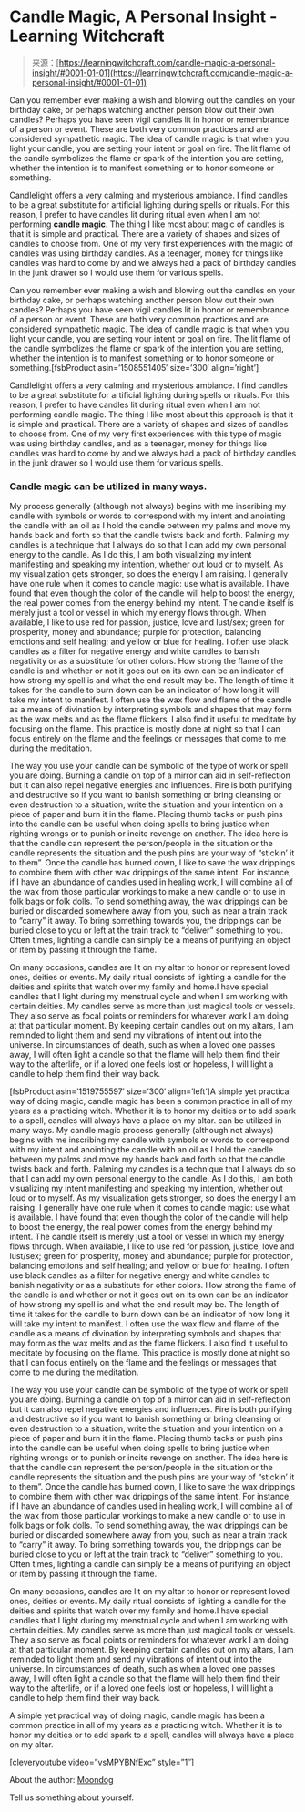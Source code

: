 <!--yml
category: 未分类
date: 2024-06-12 18:16:43
-->

# Candle Magic, A Personal Insight - Learning Witchcraft

> 来源：[https://learningwitchcraft.com/candle-magic-a-personal-insight/#0001-01-01](https://learningwitchcraft.com/candle-magic-a-personal-insight/#0001-01-01)

Can you remember ever making a wish and blowing out the candles on your birthday cake, or perhaps watching another person blow out their own candles? Perhaps you have seen vigil candles lit in honor or remembrance of a person or event. These are both very common practices and are considered sympathetic magic. The idea of candle magic is that when you light your candle, you are setting your intent or goal on fire. The lit flame of the candle symbolizes the flame or spark of the intention you are setting, whether the intention is to manifest something or to honor someone or something.

Candlelight offers a very calming and mysterious ambiance. I find candles to be a great substitute for artificial lighting during spells or rituals. For this reason, I prefer to have candles lit during ritual even when I am not performing **candle magic**. The thing I like most about magic of candles is that it is simple and practical. There are a variety of shapes and sizes of candles to choose from. One of my very first experiences with the magic of candles was using birthday candles. As a teenager, money for things like candles was hard to come by and we always had a pack of birthday candles in the junk drawer so I would use them for various spells.

Can you remember ever making a wish and blowing out the candles on your birthday cake, or perhaps watching another person blow out their own candles? Perhaps you have seen vigil candles lit in honor or remembrance of a person or event. These are both very common practices and are considered sympathetic magic. The idea of candle magic is that when you light your candle, you are setting your intent or goal on fire. The lit flame of the candle symbolizes the flame or spark of the intention you are setting, whether the intention is to manifest something or to honor someone or something.[fsbProduct asin=’1508551405′ size=’300′ align=’right’]

Candlelight offers a very calming and mysterious ambiance. I find candles to be a great substitute for artificial lighting during spells or rituals. For this reason, I prefer to have candles lit during ritual even when I am not performing candle magic. The thing I like most about this approach is that it is simple and practical. There are a variety of shapes and sizes of candles to choose from. One of my very first experiences with this type of magic was using birthday candles, and as a teenager, money for things like candles was hard to come by and we always had a pack of birthday candles in the junk drawer so I would use them for various spells.

### Candle magic can be utilized in many ways.

My process generally (although not always) begins with me inscribing my candle with symbols or words to correspond with my intent and anointing the candle with an oil as I hold the candle between my palms and move my hands back and forth so that the candle twists back and forth. Palming my candles is a technique that I always do so that I can add my own personal energy to the candle. As I do this, I am both visualizing my intent manifesting and speaking my intention, whether out loud or to myself. As my visualization gets stronger, so does the energy I am raising. I generally have one rule when it comes to candle magic: use what is available. I have found that even though the color of the candle will help to boost the energy, the real power comes from the energy behind my intent. The candle itself is merely just a tool or vessel in which my energy flows through. When available, I like to use red for passion, justice, love and lust/sex; green for prosperity, money and abundance; purple for protection, balancing emotions and self healing; and yellow or blue for healing. I often use black candles as a filter for negative energy and white candles to banish negativity or as a substitute for other colors. How strong the flame of the candle is and whether or not it goes out on its own can be an indicator of how strong my spell is and what the end result may be. The length of time it takes for the candle to burn down can be an indicator of how long it will take my intent to manifest. I often use the wax flow and flame of the candle as a means of divination by interpreting symbols and shapes that may form as the wax melts and as the flame flickers. I also find it useful to meditate by focusing on the flame. This practice is mostly done at night so that I can focus entirely on the flame and the feelings or messages that come to me during the meditation.

The way you use your candle can be symbolic of the type of work or spell you are doing. Burning a candle on top of a mirror can aid in self-reflection but it can also repel negative energies and influences. Fire is both purifying and destructive so if you want to banish something or bring cleansing or even destruction to a situation, write the situation and your intention on a piece of paper and burn it in the flame. Placing thumb tacks or push pins into the candle can be useful when doing spells to bring justice when righting wrongs or to punish or incite revenge on another. The idea here is that the candle can represent the person/people in the situation or the candle represents the situation and the push pins are your way of “stickin’ it to them”. Once the candle has burned down, I like to save the wax drippings to combine them with other wax drippings of the same intent. For instance, if I have an abundance of candles used in healing work, I will combine all of the wax from those particular workings to make a new candle or to use in folk bags or folk dolls. To send something away, the wax drippings can be buried or discarded somewhere away from you, such as near a train track to “carry” it away. To bring something towards you, the drippings can be buried close to you or left at the train track to “deliver” something to you. Often times, lighting a candle can simply be a means of purifying an object or item by passing it through the flame.

On many occasions, candles are lit on my altar to honor or represent loved ones, deities or events. My daily ritual consists of lighting a candle for the deities and spirits that watch over my family and home.I have special candles that I light during my menstrual cycle and when I am working with certain deities. My candles serve as more than just magical tools or vessels. They also serve as focal points or reminders for whatever work I am doing at that particular moment. By keeping certain candles out on my altars, I am reminded to light them and send my vibrations of intent out into the universe. In circumstances of death, such as when a loved one passes away, I will often light a candle so that the flame will help them find their way to the afterlife, or if a loved one feels lost or hopeless, I will light a candle to help them find their way back.

[fsbProduct asin=’1519755597′ size=’300′ align=’left’]A simple yet practical way of doing magic, candle magic has been a common practice in all of my years as a practicing witch. Whether it is to honor my deities or to add spark to a spell, candles will always have a place on my altar. can be utilized in many ways. My candle magic process generally (although not always) begins with me inscribing my candle with symbols or words to correspond with my intent and anointing the candle with an oil as I hold the candle between my palms and move my hands back and forth so that the candle twists back and forth. Palming my candles is a technique that I always do so that I can add my own personal energy to the candle. As I do this, I am both visualizing my intent manifesting and speaking my intention, whether out loud or to myself. As my visualization gets stronger, so does the energy I am raising. I generally have one rule when it comes to candle magic: use what is available. I have found that even though the color of the candle will help to boost the energy, the real power comes from the energy behind my intent. The candle itself is merely just a tool or vessel in which my energy flows through. When available, I like to use red for passion, justice, love and lust/sex; green for prosperity, money and abundance; purple for protection, balancing emotions and self healing; and yellow or blue for healing. I often use black candles as a filter for negative energy and white candles to banish negativity or as a substitute for other colors. How strong the flame of the candle is and whether or not it goes out on its own can be an indicator of how strong my spell is and what the end result may be. The length of time it takes for the candle to burn down can be an indicator of how long it will take my intent to manifest. I often use the wax flow and flame of the candle as a means of divination by interpreting symbols and shapes that may form as the wax melts and as the flame flickers. I also find it useful to meditate by focusing on the flame. This practice is mostly done at night so that I can focus entirely on the flame and the feelings or messages that come to me during the meditation.

The way you use your candle can be symbolic of the type of work or spell you are doing. Burning a candle on top of a mirror can aid in self-reflection but it can also repel negative energies and influences. Fire is both purifying and destructive so if you want to banish something or bring cleansing or even destruction to a situation, write the situation and your intention on a piece of paper and burn it in the flame. Placing thumb tacks or push pins into the candle can be useful when doing spells to bring justice when righting wrongs or to punish or incite revenge on another. The idea here is that the candle can represent the person/people in the situation or the candle represents the situation and the push pins are your way of “stickin’ it to them”. Once the candle has burned down, I like to save the wax drippings to combine them with other wax drippings of the same intent. For instance, if I have an abundance of candles used in healing work, I will combine all of the wax from those particular workings to make a new candle or to use in folk bags or folk dolls. To send something away, the wax drippings can be buried or discarded somewhere away from you, such as near a train track to “carry” it away. To bring something towards you, the drippings can be buried close to you or left at the train track to “deliver” something to you. Often times, lighting a candle can simply be a means of purifying an object or item by passing it through the flame.

On many occasions, candles are lit on my altar to honor or represent loved ones, deities or events. My daily ritual consists of lighting a candle for the deities and spirits that watch over my family and home.I have special candles that I light during my menstrual cycle and when I am working with certain deities. My candles serve as more than just magical tools or vessels. They also serve as focal points or reminders for whatever work I am doing at that particular moment. By keeping certain candles out on my altars, I am reminded to light them and send my vibrations of intent out into the universe. In circumstances of death, such as when a loved one passes away, I will often light a candle so that the flame will help them find their way to the afterlife, or if a loved one feels lost or hopeless, I will light a candle to help them find their way back.

A simple yet practical way of doing magic, candle magic has been a common practice in all of my years as a practicing witch. Whether it is to honor my deities or to add spark to a spell, candles will always have a place on my altar.

[cleveryoutube video=”vsMPYBNfExc” style=”1″]

About the author: [Moondog](https://learningwitchcraft.com/profile/?tthayer/)

Tell us something about yourself.